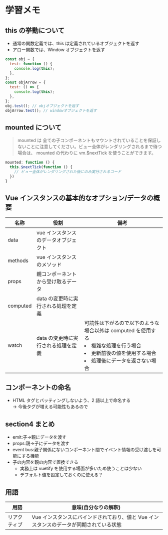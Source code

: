 # 学習メモ

## this の挙動について

- 通常の関数定義では、this は定義されているオブジェクトを返す
- アロー関数では、Window オブジェクトを返す

```javascript
const obj = {
  test: function () {
    console.log(this);
  },
};
const objArrow = {
  test: () => {
    console.log(this);
  },
};
obj.test(); // objオブジェクトを返す
objArrow.test(); // windowオブジェクトを返す
```

## mounted について

> mounted は 全ての子コンポーネントもマウントされていることを保証しないことに注意してください。ビュー全体がレンダリングされるまで待つ場合は、 mounted の代わりに vm.$nextTick を使うことができます。

```javascript
mounted: function () {
  this.$nextTick(function () {
    // ビュー全体がレンダリングされた後にのみ実行されるコード
  })
}
```

## Vue インスタンスの基本的なオプション/データの概要

| 名称     | 役割                                 | 備考                                                                                                                                                              |
| -------- | ------------------------------------ | ----------------------------------------------------------------------------------------------------------------------------------------------------------------- |
| data     | vue インスタンスのデータオブジェクト |                                                                                                                                                                   |
| methods  | vue インスタンスのメソッド           |                                                                                                                                                                   |
| props    | 親コンポーネントから受け取るデータ   |                                                                                                                                                                   |
| computed | data の変更時に実行される処理を定義  |                                                                                                                                                                   |
| watch    | data の変更時に実行される処理を定義  | 可読性は下がるので以下のような場合以外は computed を使用する<li>複雑な処理を行う場合</li><li>更新前後の値を使用する場合</li><li>処理後にデータを返さない場合</li> |

## コンポーネントの命名

- HTML タグとバッティングしないよう、2 語以上で命名する  
  -> 今後タグが増える可能性もあるので

## section4 まとめ

- emit:子->親にデータを渡す
- props:親->子にデータを渡す
- event bus:親子関係にないコンポーネント間でイベント情報の受け渡しを可能にする機能
- 子の内容を親の内容で置換できる
  - 実務上は vuetify を使用する場面が多いため使うことは少ない
  - デフォルト値を設定しておくのに使える？

## 用語

| 用語         | 意味(自分なりの解釈)                                                                    |
| ------------ | --------------------------------------------------------------------------------------- |
| リアクティブ | Vue インスタンスにバインドされており、値と Vue インスタンスのデータが同期されている状態 |
